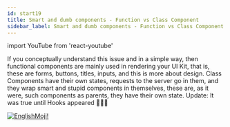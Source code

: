 ```yaml
---
id: start19
title: Smart and dumb components - Function vs Class Component
sidebar_label: Smart and dumb components - Function vs Class Component
---
```


import YouTube from 'react-youtube'

If you conceptually understand this issue and in a simple way, then functional components are mainly used in rendering your UI Kit, that is, these are forms, buttons, titles, inputs, and this is more about design. Class Components have their own states, requests to the server go in them, and they wrap smart and stupid components in themselves, these are, as it were, such components as parents, they have their own state. Update: It was true until Hooks appeared 🤷🏼‍♂️

<YouTube videoId='S2hQ_Tu39jo' />

[![EnglishMoji!](/img/logo/englishmoji.png)](https://apps.apple.com/kz/app/englishmoji/id6450254885)
